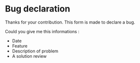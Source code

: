 # Bug declaration

Thanks for your contribution.
This form is made to declare a bug.

Could you give me this informations :
- Date
- Feature
- Description of problem
- A solution review

